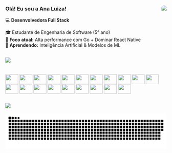 ### Olá! Eu sou a Ana Luiza! <img align="right"  height="145" style="border-radius:50px;" src="https://i.pinimg.com/originals/86/0a/45/860a4575d87bebaa1b1a18490f3e96ef.gif"> <br/>

💻 **Desenvolvedora Full Stack**  

🎓 Estudante de Engenharia de Software (5° ano)  
🚀 **Foco atual:** Alta performance com Go + Dominar React Native  
🌱 **Aprendendo:** Inteligência Artificial & Modelos de ML   



##

<div align="left">
   <img height="180em" src="https://github-readme-stats.vercel.app/api/top-langs/?username=analuizataveira&layout=compact&langs_count=8&theme=dracula"/>
</div>

<br/>

<div style="display: inline_block"><br>
	<img align="center" height="30" width="40" src="https://cdn.jsdelivr.net/gh/devicons/devicon/icons/java/java-original.svg">
	<img align="center" height="30" width="40" src="https://cdn.jsdelivr.net/gh/devicons/devicon/icons/javascript/javascript-original.svg">
	<img align="center" height="30" width="40" src="https://cdn.jsdelivr.net/gh/devicons/devicon/icons/typescript/typescript-original.svg">
  	<img align="center" height="30" width="40" src="https://cdn.jsdelivr.net/gh/devicons/devicon/icons/react/react-original.svg" />
 	<img align="center" height="30" width="40" src="https://cdn.jsdelivr.net/gh/devicons/devicon@latest/icons/python/python-original.svg" />
  	<img align="center" height="30" width="40" src="https://cdn.jsdelivr.net/gh/devicons/devicon@latest/icons/go/go-original.svg" />
  	<img align="center" height="30" width="40" src="https://cdn.jsdelivr.net/gh/devicons/devicon@latest/icons/postgresql/postgresql-original.svg" />
        <img align="center" height="30" width="40" src="https://cdn.jsdelivr.net/gh/devicons/devicon@latest/icons/dbeaver/dbeaver-original.svg" />
        <img align="center" height="30" width="40" src="https://cdn.jsdelivr.net/gh/devicons/devicon@latest/icons/cplusplus/cplusplus-original.svg"/>  
	<img align="center" height="30" width="40" src="https://cdn.jsdelivr.net/gh/devicons/devicon@latest/icons/docker/docker-original.svg"/>
	<img align="center" height="30" width="40" src="https://cdn.jsdelivr.net/gh/devicons/devicon@latest/icons/jest/jest-plain.svg"/>
	<img align="center" height="30" width="40" src="https://cdn.jsdelivr.net/gh/devicons/devicon@latest/icons/cypressio/cypressio-original.svg" />
	<img align="center" height="30" width="40" src="https://cdn.jsdelivr.net/gh/devicons/devicon@latest/icons/fastapi/fastapi-original.svg" />
 	<img align="center" height="30" width="40" src="https://cdn.jsdelivr.net/gh/devicons/devicon@latest/icons/matplotlib/matplotlib-original-wordmark.svg" />
 	<img align="center" height="30" width="40" src="https://cdn.jsdelivr.net/gh/devicons/devicon@latest/icons/mongodb/mongodb-original.svg" />
        <img align="center" height="30" width="40" src="https://cdn.jsdelivr.net/gh/devicons/devicon@latest/icons/neo4j/neo4j-original.svg" />
 	<img align="center" height="30" width="40" src="https://cdn.jsdelivr.net/gh/devicons/devicon@latest/icons/numpy/numpy-original-wordmark.svg" />
	<img align="center" height="30" width="40" src="https://cdn.jsdelivr.net/gh/devicons/devicon@latest/icons/postman/postman-original.svg" />
	<img align="center" height="30" width="40" src="https://cdn.jsdelivr.net/gh/devicons/devicon@latest/icons/unity/unity-original.svg" />
 	<img align="center" height="30" width="40"src="https://cdn.jsdelivr.net/gh/devicons/devicon@latest/icons/vite/vite-original.svg" />
  	
  ##
 
<div> 
  <a href="https://www.linkedin.com/in/analuizataveira" target="_blank"><img src="https://img.shields.io/badge/-LinkedIn-%230077B5?style=for-the-badge&logo=linkedin&logoColor=white" target="_blank"></a> 
 
  ![Snake animation](https://github.com/analuizataveira/analuizataveira/blob/output/github-contribution-grid-snake-dark.svg)
 
</div>
